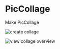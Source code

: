 PicCollage
==========

Make PicCollage

![create collage](https://cloud.githubusercontent.com/assets/7766727/3624882/16f63732-0e63-11e4-8dd5-c8c5f5ccefb9.png)

![view collage overview](https://cloud.githubusercontent.com/assets/7766727/3624887/2606a914-0e63-11e4-839c-fb8ad2cb5a6d.png)
